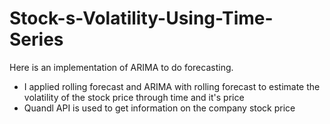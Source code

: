 # Stock-s-Volatility-Using-Time-Series
Here is an implementation of ARIMA to do forecasting.

- I applied rolling forecast and ARIMA with rolling forecast to estimate the volatility of the stock price through time and it's price
- Quandl API is used to get information on the company stock price

